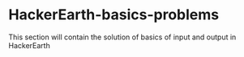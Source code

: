 # HackerEarth-basics-problems
This section will contain the solution of basics of input and output in HackerEarth
